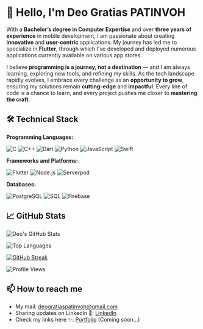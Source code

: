 # 👋 Hello, I'm Deo Gratias PATINVOH

With a **Bachelor’s degree in Computer Expertise** and over **three years of experience** in mobile development, I am passionate about creating **innovative** and **user-centric** applications. My journey has led me to specialize in **Flutter**, through which I've developed and deployed numerous applications currently available on various app stores.

I believe **programming is a journey, not a destination** — and I am always learning, exploring new tools, and refining my skills. As the tech landscape rapidly evolves, I embrace every challenge as an **opportunity to grow**, ensuring my solutions remain **cutting-edge** and **impactful**. Every line of code is a chance to learn, and every project pushes me closer to **mastering the craft**.

## 🛠️ Technical Stack

**Programming Languages:**

![C](https://img.shields.io/badge/C-A8B9CC?style=flat-square&logo=c&logoColor=white)
![C++](https://img.shields.io/badge/C++-00599C?style=flat-square&logo=c%2B%2B&logoColor=white)
![Dart](https://img.shields.io/badge/Dart-0175C2?style=flat-square&logo=dart&logoColor=white)
![Python](https://img.shields.io/badge/Python-3776AB?style=flat-square&logo=python&logoColor=white)
![JavaScript](https://img.shields.io/badge/JavaScript-F7DF1E?style=flat-square&logo=javascript&logoColor=black)
![Swift](https://img.shields.io/badge/Swift-FA7343?style=flat-square&logo=swift&logoColor=white)

**Frameworks and Platforms:**

![Flutter](https://img.shields.io/badge/Flutter-02569B?style=flat-square&logo=flutter&logoColor=white)
![Node.js](https://img.shields.io/badge/Node.js-339933?style=flat-square&logo=node.js&logoColor=white)
![Serverpod](https://img.shields.io/badge/Serverpod-000000?style=flat-square&logo=serverpod&logoColor=white)

**Databases:**

![PostgreSQL](https://img.shields.io/badge/PostgreSQL-336791?style=flat-square&logo=postgresql&logoColor=white)
![SQL](https://img.shields.io/badge/SQL-4479A1?style=flat-square&logo=sql&logoColor=white)
![Firebase](https://img.shields.io/badge/Firebase-FFCA28?style=flat-square&logo=firebase&logoColor=black)

## 📈 GitHub Stats

![Deo's GitHub Stats](https://github-readme-stats.vercel.app/api?username=Deo-Cell&show_icons=true&theme=radical)

![Top Languages](https://github-readme-stats.vercel.app/api/top-langs/?username=Deo-Cell&layout=compact&theme=radical)

[![GitHub Streak](https://streak-stats.demolab.com?user=Deo-Cell)](https://git.io/streak-stats)

![Profile Views](https://komarev.com/ghpvc/?username=Deo-Cell&color=blue)

## 📫 How to reach me

- My mail: [deogratiaspatinvoh@gmail.com](mailto:deogratiaspatinvoh@gmail.com)
- Sharing updates on LinkedIn 💼: [LinkedIn](https://www.linkedin.com/in/deo-gratias-patinvoh-975554238/)
- Check my links here ✨: [Portfolio](#) (Coming soon...)
